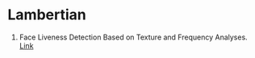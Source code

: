 # Lambertian
1. Face Liveness Detection Based on Texture and Frequency Analyses.
[Link](https://drive.google.com/drive/u/0/folders/16AN-oSB6fW4fhcasBYLBCe9YCZY6wnc3)